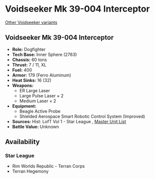 # Voidseeker Mk 39-004 Interceptor 

[Other Voidseeker variants](../voidseeker.md) 

## Voidseeker Mk 39-004 Interceptor 

- **Role:** Dogfighter 
- **Tech Base:** Inner Sphere (2763) 
- **Chassis:** 60 tons 
- **Thrust:** 7 / 11, XL 
- **Fuel:** 400 
- **Armor:** 179 (Ferro Aluminum) 
- **Heat Sinks:** 16 (32) 
- **Weapons:** 
  - ER Large Laser 
  - Large Pulse Laser × 2 
  - Medium Laser × 2 
- **Equipment:** 
  - Beagle Active Probe 
  - Shielded Aerospace Smart Robotic Control System (Improved) 
- **Sources:** Hist: LofT Vol 1 - Star League , [Master Unit List](http://masterunitlist.info/Unit/Details/7144) 
- **Battle Value:** Unknown 

## Availability 

### Star League 

- Rim Worlds Republic - Terran Corps 
- Terran Hegemony 

